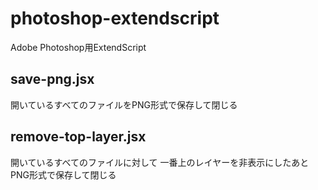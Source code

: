 # photoshop-extendscript

Adobe Photoshop用ExtendScript

## save-png.jsx

開いているすべてのファイルをPNG形式で保存して閉じる

## remove-top-layer.jsx

開いているすべてのファイルに対して
一番上のレイヤーを非表示にしたあとPNG形式で保存して閉じる
